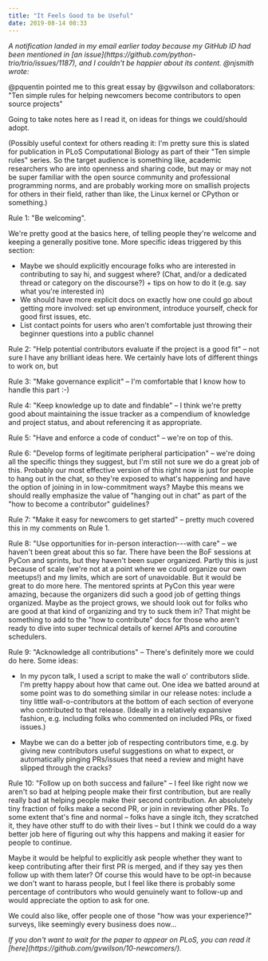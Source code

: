 ```yaml
---
title: "It Feels Good to be Useful"
date: 2019-08-14 08:33
---
```


<em>
A notification landed in my email earlier today because
my GitHub ID had been mentioned in [an issue](https://github.com/python-trio/trio/issues/1187),
and I couldn't be happier about its content.
@njsmith wrote:
</em>

@pquentin pointed me to this great essay by @gvwilson and collaborators: "Ten simple rules for helping newcomers become contributors to open source projects"

Going to take notes here as I read it, on ideas for things we could/should adopt.

(Possibly useful context for others reading it: I'm pretty sure this is slated for publication in PLoS Computational Biology as part of their "Ten simple rules" series. So the target audience is something like, academic researchers who are into openness and sharing code, but may or may not be super familiar with the open source community and professional programming norms, and are probably working more on smallish projects for others in their field, rather than like, the Linux kernel or CPython or something.)

Rule 1: "Be welcoming".

We're pretty good at the basics here, of telling people they're welcome and keeping a generally positive tone. More specific ideas triggered by this section:

-   Maybe we should explicitly encourage folks who are interested in contributing to say hi, and suggest where? (Chat, and/or a dedicated thread or category on the discourse?) + tips on how to do it (e.g. say what you're interested in)
-   We should have more explicit docs on exactly how one could go about getting more involved: set up environment, introduce yourself, check for good first issues, etc.
-   List contact points for users who aren't comfortable just throwing their beginner questions into a public channel

Rule 2: "Help potential contributors evaluate if the project is a good fit" – not sure I have any brilliant ideas here. We certainly have lots of different things to work on, but

Rule 3: "Make governance explicit" – I'm comfortable that I know how to handle this part :-)

Rule 4: "Keep knowledge up to date and findable" – I think we're pretty good about maintaining the issue tracker as a compendium of knowledge and project status, and about referencing it as appropriate.

Rule 5: "Have and enforce a code of conduct" – we're on top of this.

Rule 6: "Develop forms of legitimate peripheral participation" – we're doing all the specific things they suggest, but I'm still not sure we do a great job of this. Probably our most effective version of this right now is just for people to hang out in the chat, so they're exposed to what's happening and have the option of joining in in low-commitment ways? Maybe this means we should really emphasize the value of "hanging out in chat" as part of the "how to become a contributor" guidelines?

Rule 7: "Make it easy for newcomers to get started" – pretty much covered this in my comments on Rule 1.

Rule 8: "Use opportunities for in-person interaction---with care" – we haven't been great about this so far. There have been the BoF sessions at PyCon and sprints, but they haven't been super organized. Partly this is just because of scale (we're not at a point where we could organize our own meetups!) and my limits, which are sort of unavoidable. But it would be great to do more here. The mentored sprints at PyCon this year were amazing, because the organizers did such a good job of getting things organized. Maybe as the project grows, we should look out for folks who are good at that kind of organizing and try to suck them in? That might be something to add to the "how to contribute" docs for those who aren't ready to dive into super technical details of kernel APIs and coroutine schedulers.

Rule 9: "Acknowledge all contributions" – There's definitely more we could do here. Some ideas:

-   In my pycon talk, I used a script to make the wall o' contributors slide. I'm pretty happy about how that came out. One idea we batted around at some point was to do something similar in our release notes: include a tiny little wall-o-contributors at the bottom of each section of everyone who contributed to that release. (Ideally in a relatively expansive fashion, e.g. including folks who commented on included PRs, or fixed issues.)

-   Maybe we can do a better job of respecting contributors time, e.g. by giving new contributors useful suggestions on what to expect, or automatically pinging PRs/issues that need a review and might have slipped through the cracks?

Rule 10: "Follow up on both success and failure" – I feel like right now we aren't so bad at helping people make their first contribution, but are really really bad at helping people make their second contribution. An absolutely tiny fraction of folks make a second PR, or join in reviewing other PRs. To some extent that's fine and normal – folks have a single itch, they scratched it, they have other stuff to do with their lives – but I think we could do a way better job here of figuring out why this happens and making it easier for people to continue.

Maybe it would be helpful to explicitly ask people whether they want to keep contributing after their first PR is merged, and if they say yes then follow up with them later? Of course this would have to be opt-in because we don't want to harass people, but I feel like there is probably some percentage of contributors who would genuinely want to follow-up and would appreciate the option to ask for one.

We could also like, offer people one of those "how was your experience?" surveys, like seemingly every business does now...

<em>
If you don't want to wait for the paper to appear on PLoS,
you can read it [here](https://github.com/gvwilson/10-newcomers/).
</em>

